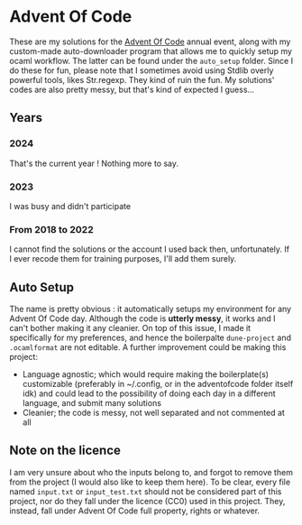 # Advent Of Code

These are my solutions for the [Advent Of Code](https://adventofcode.com) annual event, along with my custom-made auto-downloader program that allows me to quickly setup my ocaml workflow. The latter can be found under the `auto_setup` folder.
Since I do these for fun, please note that I sometimes avoid using Stdlib overly powerful tools, likes Str.regexp. They kind of ruin the fun.
My solutions' codes are also pretty messy, but that's kind of expected I guess...

## Years
### 2024
That's the current year ! Nothing more to say.
### 2023
I was busy and didn't participate
### From 2018 to 2022
I cannot find the solutions or the account I used back then, unfortunately. If I ever recode them for training purposes, I'll add them surely.

## Auto Setup
The name is pretty obvious : it automatically setups my environment for any Advent Of Code day.
Although the code is **utterly messy**, it works and I can't bother making it any cleanier. On top of this issue, I made it specifically for my preferences, and hence the boilerpalte `dune-project` and `.ocamlformat` are not editable.
A further improvement could be making this project:
- Language agnostic; which would require making the boilerplate(s) customizable (preferably in ~/.config, or in the adventofcode folder itself idk) and could lead to the possibility of doing each day in a different language, and submit many solutions
- Cleanier; the code is messy, not well separated and not commented at all

## Note on the licence
I am very unsure about who the inputs belong to, and forgot to remove them from the project (I would also like to keep them here).
To be clear, every file named `input.txt` or `input_test.txt` should not be considered part of this project, nor do they fall under the licence (CC0) used in this project.
They, instead, fall under Advent Of Code full property, rights or whatever.
